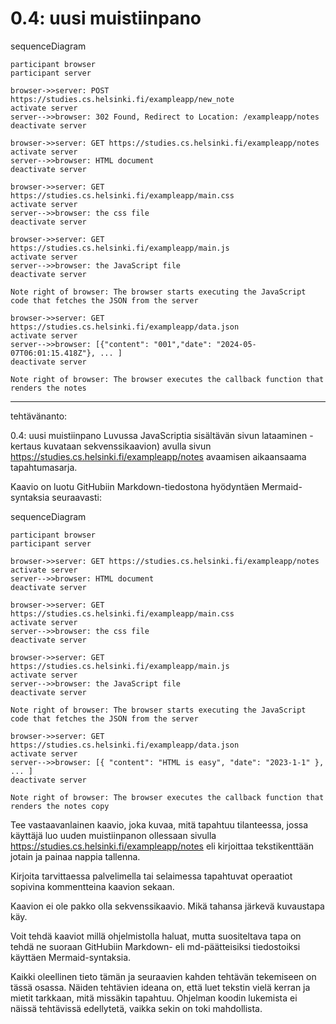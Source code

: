 # 0.4: uusi muistiinpano


sequenceDiagram    

    participant browser    
    participant server    
    
    browser->>server: POST https://studies.cs.helsinki.fi/exampleapp/new_note
    activate server
    server-->>browser: 302 Found, Redirect to Location: /exampleapp/notes
    deactivate server
    
    browser->>server: GET https://studies.cs.helsinki.fi/exampleapp/notes
    activate server
    server-->>browser: HTML document
    deactivate server

    browser->>server: GET https://studies.cs.helsinki.fi/exampleapp/main.css
    activate server
    server-->>browser: the css file
    deactivate server

    browser->>server: GET https://studies.cs.helsinki.fi/exampleapp/main.js
    activate server
    server-->>browser: the JavaScript file
    deactivate server
    
    Note right of browser: The browser starts executing the JavaScript code that fetches the JSON from the server
    
    browser->>server: GET https://studies.cs.helsinki.fi/exampleapp/data.json
    activate server
    server-->>browser: [{"content": "001","date": "2024-05-07T06:01:15.418Z"}, ... ]
    deactivate server    

    Note right of browser: The browser executes the callback function that renders the notes 


---------------------------


tehtävänanto:

0.4: uusi muistiinpano
Luvussa JavaScriptia sisältävän sivun lataaminen - kertaus kuvataan sekvenssikaavion) avulla sivun https://studies.cs.helsinki.fi/exampleapp/notes avaamisen aikaansaama tapahtumasarja.

Kaavio on luotu GitHubiin Markdown-tiedostona hyödyntäen Mermaid-syntaksia seuraavasti:


sequenceDiagram

    participant browser
    participant server
    
    browser->>server: GET https://studies.cs.helsinki.fi/exampleapp/notes
    activate server
    server-->>browser: HTML document
    deactivate server
    
    browser->>server: GET https://studies.cs.helsinki.fi/exampleapp/main.css
    activate server
    server-->>browser: the css file
    deactivate server
    
    browser->>server: GET https://studies.cs.helsinki.fi/exampleapp/main.js
    activate server
    server-->>browser: the JavaScript file
    deactivate server
    
    Note right of browser: The browser starts executing the JavaScript code that fetches the JSON from the server
    
    browser->>server: GET https://studies.cs.helsinki.fi/exampleapp/data.json
    activate server
    server-->>browser: [{ "content": "HTML is easy", "date": "2023-1-1" }, ... ]
    deactivate server    

    Note right of browser: The browser executes the callback function that renders the notes copy

Tee vastaavanlainen kaavio, joka kuvaa, mitä tapahtuu tilanteessa, jossa käyttäjä luo uuden muistiinpanon ollessaan
sivulla https://studies.cs.helsinki.fi/exampleapp/notes eli kirjoittaa tekstikenttään jotain ja painaa nappia tallenna.

Kirjoita tarvittaessa palvelimella tai selaimessa tapahtuvat operaatiot sopivina kommentteina kaavion sekaan.

Kaavion ei ole pakko olla sekvenssikaavio. Mikä tahansa järkevä kuvaustapa käy.

Voit tehdä kaaviot millä ohjelmistolla haluat, mutta suositeltava tapa on tehdä ne suoraan GitHubiin Markdown- eli md-päätteisiksi
tiedostoiksi käyttäen Mermaid-syntaksia.

Kaikki oleellinen tieto tämän ja seuraavien kahden tehtävän tekemiseen on tässä osassa. Näiden tehtävien ideana on, että luet tekstin
vielä kerran ja mietit tarkkaan, mitä missäkin tapahtuu. Ohjelman koodin lukemista ei näissä tehtävissä edellytetä, vaikka sekin on
toki mahdollista.
